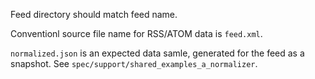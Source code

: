 Feed directory should match feed name.

Conventionl source file name for RSS/ATOM data is `feed.xml`.

`normalized.json` is an expected data samle, generated for the feed as a snapshot. See `spec/support/shared_examples_a_normalizer`.

